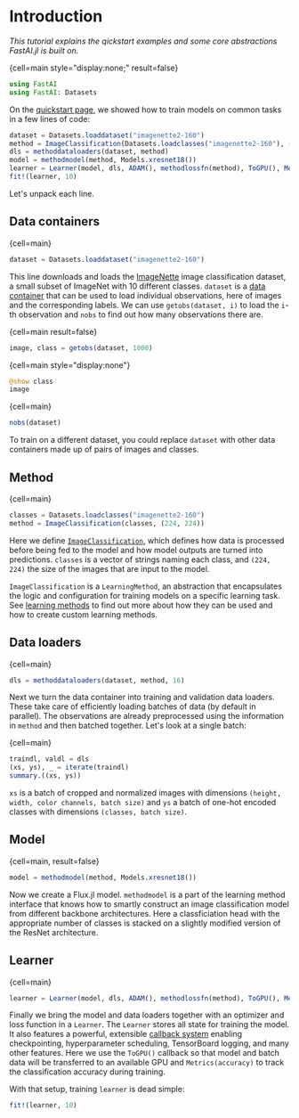 # Introduction

*This tutorial explains the qickstart examples and some core abstractions FastAI.jl is built on.*

{cell=main style="display:none;" result=false}
```julia
using FastAI
using FastAI: Datasets
```


On the [quickstart page](quickstart.ipynb), we showed how to train models on common tasks in a few lines of code:

```julia
dataset = Datasets.loaddataset("imagenette2-160")
method = ImageClassification(Datasets.loadclasses("imagenette2-160"), (224, 224))
dls = methoddataloaders(dataset, method)
model = methodmodel(method, Models.xresnet18())
learner = Learner(model, dls, ADAM(), methodlossfn(method), ToGPU(), Metrics(accuracy))
fit!(learner, 10)
```

Let's unpack each line.

## Data containers

{cell=main}
```julia
dataset = Datasets.loaddataset("imagenette2-160")
```

This line downloads and loads the [ImageNette]() image classification dataset, a small subset of ImageNet with 10 different classes. `dataset` is a [data container](data_containers.md) that can be used to load individual observations, here of images and the corresponding labels. We can use `getobs(dataset, i)` to load the `i`-th observation and `nobs` to find out how many observations there are.

{cell=main result=false}
```julia
image, class = getobs(dataset, 1000)
```

{cell=main style="display:none"}
```julia
@show class
image
```

{cell=main}
```julia
nobs(dataset)
```

To train on a different dataset, you could replace `dataset` with other data containers made up of pairs of images and classes.

## Method

{cell=main}
```julia
classes = Datasets.loadclasses("imagenette2-160")
method = ImageClassification(classes, (224, 224))
```

Here we define [`ImageClassification`](#), which defines how data is processed before being fed to the model and how model outputs are turned into predictions. `classes` is a vector of strings naming each class, and `(224, 224)` the size of the images that are input to the model.

`ImageClassification` is a `LearningMethod`, an abstraction that encapsulates the logic and configuration for training models on a specific learning task. See [learning methods](learning_methods.md) to find out more about how they can be used and how to create custom learning methods.

## Data loaders

{cell=main}
```julia
dls = methoddataloaders(dataset, method, 16)
```

Next we turn the data container into training and validation data loaders. These take care of efficiently loading batches of data (by default in parallel). The observations are already preprocessed using the information in `method` and then batched together. Let's look at a single batch:

{cell=main}
```julia
traindl, valdl = dls
(xs, ys), _ = iterate(traindl)
summary.((xs, ys))
```

`xs` is a batch of cropped and normalized images with dimensions `(height, width, color channels, batch size)` and `ys` a batch of one-hot encoded classes with dimensions `(classes, batch size)`.

## Model

{cell=main, result=false}
```julia
model = methodmodel(method, Models.xresnet18())
```

Now we create a Flux.jl model. `methodmodel` is a part of the learning method interface that knows how to smartly construct an image classification model from different backbone architectures. Here a classficiation head with the appropriate number of classes is stacked on a slightly modified version of the ResNet architecture.

## Learner

{cell=main}
```julia
learner = Learner(model, dls, ADAM(), methodlossfn(method), ToGPU(), Metrics(accuracy))
```

Finally we bring the model and data loaders together with an optimizer and loss function in a `Learner`. The `Learner` stores all state for training the model. It also features a powerful, extensible [callback system](https://lorenzoh.github.io/FluxTraining.jl/dev/docs/callbacks/reference.html) enabling checkpointing, hyperparameter scheduling, TensorBoard logging, and many other features. Here we use the `ToGPU()` callback so that model and batch data will be transferred to an available GPU and `Metrics(accuracy)` to track the classification accuracy during training.

With that setup, training `learner` is dead simple:

```julia
fit!(learner, 10)
```



